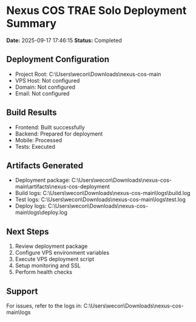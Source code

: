 # Nexus COS TRAE Solo Deployment Summary

**Date:** 2025-09-17 17:46:15
**Status:** Completed

## Deployment Configuration
- Project Root: C:\Users\wecon\Downloads\nexus-cos-main
- VPS Host: Not configured
- Domain: Not configured
- Email: Not configured

## Build Results
- Frontend: Built successfully
- Backend: Prepared for deployment
- Mobile: Processed
- Tests: Executed

## Artifacts Generated
- Deployment package: C:\Users\wecon\Downloads\nexus-cos-main\artifacts\nexus-cos-deployment
- Build logs: C:\Users\wecon\Downloads\nexus-cos-main\logs\build.log
- Test logs: C:\Users\wecon\Downloads\nexus-cos-main\logs\test.log
- Deploy logs: C:\Users\wecon\Downloads\nexus-cos-main\logs\deploy.log

## Next Steps
1. Review deployment package
2. Configure VPS environment variables
3. Execute VPS deployment script
4. Setup monitoring and SSL
5. Perform health checks

## Support
For issues, refer to the logs in: C:\Users\wecon\Downloads\nexus-cos-main\logs

